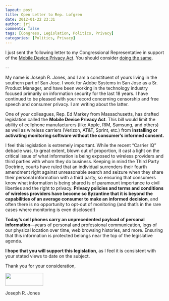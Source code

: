 ```yaml
---
layout: post
title: Open Letter to Rep. Lofgren
date: 2012-01-22 23:31
author: jrj
comments: false
tags: [Congress, Legislation, Politics, Privacy]
categories: [Politics, Privacy]
---
```

I just sent the following letter to my Congressional Representative in support of the <a href="http://privacycast.com/mobile-device-privacy-act-smartphone-monitoring-legislation/">Mobile Device Privacy Act</a>. You should consider <a href="https://writerep.house.gov/writerep/welcome.shtml">doing the same</a>.

--

My name is Joseph R. Jones, and I am a constituent of yours living in the southern part of San Jose. I work for Adobe Systems in San Jose as a Sr. Product Manager, and have been working in the technology industry focused primarily on information security for the last 18 years. I have continued to be pleased with your record concerning censorship and free speech and consumer privacy. I am writing about the latter.

One of your colleagues, Rep. Ed Markey from Massachusetts, has drafted legislation called the **Mobile Device Privacy Act**. This bill would limit the ability of cellphone manufacturers (like Apple, RIM, Samsung, and others) as well as wireless carriers (Verizon, AT&amp;T, Sprint, etc.) from **installing or activating monitoring software without the consumer’s informed consent.**

I feel this legislation is extremely important. While the recent “Carrier IQ” debacle was, to great extent, blown out of proportion, it cast a light on the critical issue of what information is being exposed to wireless providers and third parties with whom they do business. Keeping in mind the Third Party Doctrine, courts have ruled that an individual surrenders their fourth amendment right against unreasonable search and seizure when they share their personal information with a third party, so ensuring that consumers know what information is being shared is of paramount importance to civil liberties and the right to privacy. **Privacy policies and terms and conditions of wireless providers have become so Byzantine that it is beyond the capabilities of an average consumer to make an informed decision**, and often there is no opportunity to opt-out of monitoring (and that’s in the rare cases where monitoring is even disclosed!)

**Today’s cell phones carry an unprecedented payload of personal information**—years of personal and professional communication, logs of our physical location over time, web browsing histories, and more. Ensuring that this information is protected belongs near the top of the legislative agenda.

**I hope that you will support this legislation**, as I feel it is consistent with your stated views to date on the subject.

Thank you for your consideration,

<a href="http://jrjblog.constellationofideas.com/wp-content/uploads/sites/9/2012/02/logo.png"><img class="alignnone size-full wp-image-569" title="logo" src="http://jrjblog.constellationofideas.com/wp-content/uploads/sites/9/2012/02/logo.png" alt="" width="120" height="41" /></a>

Joseph R. Jones
